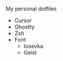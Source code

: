 My personal dotfiles

- Cursor
- Ghostty
- Zsh
- Font
  - Iosevka
  - Geist [](https://vercel.com/font)
